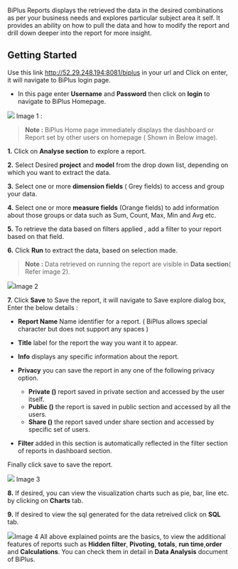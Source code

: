  BiPlus Reports displays the retrieved the data in the desired combinations as per your business needs and explores particular subject area it self. It provides an ability on how to pull the data and how to modify the report and drill down deeper into the report for more insight.

## Getting Started

Use this link http://52.29.248.194:8081/biplus in your url and Click on enter, it will navigate to BiPlus login page. 

-  In this page enter **Username** and **Password** then click on **login** to navigate to BiPlus Homepage. 

![
](https://raw.githubusercontent.com/sv18042016/fp1/master/images/biplus_login.png)
Image 1 :

> **Note :** BiPlus Home page immediately displays the dashboard or Report set by other users on homepage ( Shown in Below image).

**1.** Click on **Analyse section** to explore a report.

**2.** Select Desired **project** and **model** from the drop down list, depending on which you want to extract the data.

**3.**  Select one or more **dimension fields** ( Grey fields) to access and group your data.

**4.** Select one or more **measure fields** (Orange fields) to add information about those groups or data such as Sum, Count, Max, Min and  Avg etc. 

**5.** To retrieve the data based on filters applied , add a filter to your report based on that field.
 
 **6.** Click **Run** to extract the data, based on selection made.

>  **Note :** Data retrieved on running the report are visible in **Data section**( Refer image 2).

 ![
](https://raw.githubusercontent.com/sv18042016/fp1/62c6ac77c1e3a30e83c0718fefd7fd88ae35a203/images/data_retreived_ur.png)Image 2

**7.** Click **Save** to Save the report, it will navigate to Save explore dialog box, Enter the below details : 
 
- **Report Name** Name identifier for a report. ( BiPlus allows  special character but does not  support any spaces )

- **Title** label for the report the way you want it to appear.

- **Info** displays any specific information about the report.

- **Privacy** you can save the report in any one of the following privacy option.

  - **Private ()** report saved in private section and accessed by the user itself.
  - **Public ()** the report is saved in public section and accessed by all the users.
  -  **Share ()** the report saved under share section and accessed by specific set of users.
 - **Filter** added in this section is automatically reflected in the filter section of reports in dashboard section.
 
 Finally click save to save the report.  

![
](https://raw.githubusercontent.com/sv18042016/fp1/62c6ac77c1e3a30e83c0718fefd7fd88ae35a203/images/save_ur.png)
Image 3 

**8.** If desired, you can view the visualization charts such as pie, bar, line etc. by clicking on **Charts** tab.

**9.** If desired to view the sql generated for the data retreived click on **SQL** tab. 

![
](https://raw.githubusercontent.com/sv18042016/fp1/46d3025a6f09a3315a1b43392e6f77f12a74cce8/images/visual_ur.png)Image 4
All above explained points are the basics, to view the additional features of reports such as **Hidden filter**, **Pivoting**,  **totals**, **run time**,**order** and **Calculations**. You can check them in detail in **Data Analysis** document of BiPlus.
 

<!--stackedit_data:
eyJoaXN0b3J5IjpbLTY2ODU1MDExMywxODc2Nzc1OTA3XX0=
-->